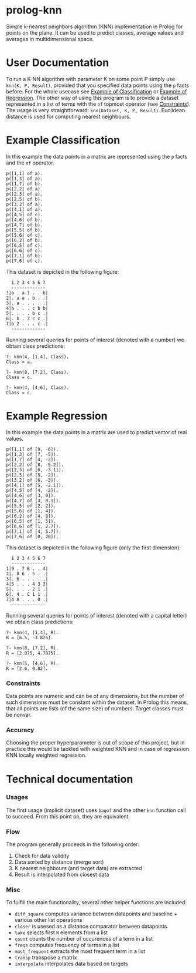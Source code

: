 # prolog-knn
Simple k-nearest neighbors algorithm (KNN) implementation in Prolog for points on the plane. It can be used to predict classes, average values and averages in multidimensional space.

# User Documentation
To run a K-NN algorithm with parameter K on some point P simply use `knn(K, P, Result)`, provided that you specified data points using the `p` facts before. For the whole usecase see [Example of Classification](#example-classification) or [Example of Regression](#example-regression). The other way of using this program is to provide a dataset represented in a list of terms with the `of` topmost operator (see [Constraints](#constraints)). The usage is very straightforward: `knn(Dataset, K, P, Result)`. Euclidean distance is used for computing nearest neighbours.


# Example Classification
In this example the data points in a matrix are represented using the `p` facts and the `of` operator.

```
p([1,1] of a).
p([1,3] of a).
p([1,7] of b).
p([2,2] of a).
p([2,3] of a).
p([2,5] of b).
p([3,2] of a).
p([4,1] of a).
p([4,5] of c).
p([4,6] of b).
p([4,7] of b).
p([5,5] of b).
p([5,6] of c).
p([6,2] of b).
p([6,5] of c).
p([6,6] of c).
p([7,1] of b).
p([7,6] of c).
```

This dataset is depicted in the following figure:

```
  1 2 3 4 5 6 7
  -------------
1|a . a 1 . . b|
2|. a a . b . .|
3|. a . . . . .|
4|a . . . c b b|
5|. . . . b c .|
6|. b . 3 c c .|
7|b 2 . . . c .|
  -------------
```

Running several queries for points of interest (denoted with a number) we obtain class predictions:
```
?- knn(4, [1,4], Class).
Class = a.

?- knn(8, [7,2], Class).
Class = c.

?- knn(4, [4,6], Class).
Class = c.
```


# Example Regression
In this example the data points in a matrix are used to predict vector of real values.

```
p([1,1] of [9, -6]).
p([1,3] of [7, -5]).
p([1,7] of [4, -2]).
p([2,2] of [8, -5.2]).
p([2,3] of [6, -3.1]).
p([2,5] of [5, -2]).
p([3,2] of [6, -3]).
p([4,1] of [5, -2.1]).
p([4,5] of [4, -2]).
p([4,6] of [3, 0]).
p([4,7] of [3, 0.1]).
p([5,5] of [2, 2]).
p([5,6] of [1, 4]).
p([6,2] of [4, 8]).
p([6,5] of [1, 5]).
p([6,6] of [1, 2.7]).
p([7,1] of [4, 5.7]).
p([7,6] of [0, 20]).
```

This dataset is depicted in the following figure (only the first dimension):

```
  1 2 3 4 5 6 7
  -------------
1|9 . 7 B . . 4|
2|. 8 6 . 5 . .|
3|. 6 . . . . .|
4|5 . . . 4 3 3|
5|. . . . 2 1 .|
6|. 4 . C 1 1 .|
7|4 A . . . 0 .|
  -------------
```

Running several queries for points of interest (denoted with a capital letter) we obtain class predictions:
```
?- knn(4, [1,4], R).
R = [6.5, -3.825].

?- knn(8, [7,2], R).
R = [2.875, 4.7875].

?- knn(5, [4,6], R).
R = [2.6, 0.82].
```


### Constraints 

Data points are numeric and can be of any dimensions, but the number of such dimensions must be constant within the dataset. In Prolog this means, that all points are lists (of the same size) of numbers. Target classes must be nonvar.

### Accuracy

Choosing the proper hyperparameter is out of scope of this project, but in practice this would be tackled with weighted KNN and in case of regression KNN locally weighted regression.

# Technical documentation

### Usages

The first usage (implicit dataset) uses `bagof` and the other `knn` function call to succeed. From this point on, they are equivalent.

### Flow

The program generally proceeds in the following order:

1. Check for data validity
2. Data sorted by distance (merge sort)
3. K nearest neighbours (and target data) are extracted
4. Result is interpolated from closest data


### Misc

To fulfill the main functionality, several other helper functions are included:

- `diff_square` computes variance between datapoints and baseline + various other list operations
- `closer` is usesed as a distance comparator between datapoints
- `take` selects first `N` elements from a list
- `count` counts the number of occurences of a term in a list
- `freqs` computes frequency of terms in a list
- `most_frequent` extracts the most frequent term in a list
- `transp` transpose a matrix
- `interpolate` interpolates data based on targets